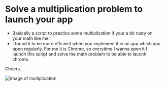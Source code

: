 # Solve a multiplication problem to launch your app

* Basically a script to practice some multiplication if your a bit rusty on your math like me. 
* I found it to be more efficient when you implement it in an app which you open regularly. For me it is Chrome, so everytime I wanna open it I launch this script and solve the math problem to be able to laucnh chrome. 

Cheers. 

![Image of multiplication](https://live.staticflickr.com/4115/4948709003_546f4bfafa_b.jpg)
